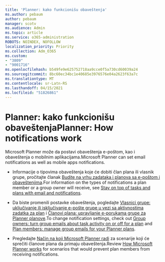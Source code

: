 ```yaml
---
title: 'Planner: kako funkcionišu obaveštenja'
ms.author: pebaum
author: pebaum
manager: scotv
ms.audience: Admin
ms.topic: article
ms.service: o365-administration
ROBOTS: NOINDEX, NOFOLLOW
localization_priority: Priority
ms.collection: Adm_O365
ms.custom:
- "3809"
- "9001716"
ms.openlocfilehash: b549fe9e625752718aa9cce0f5a730cd60039a24
ms.sourcegitcommit: 8bc60ec34bc1e40685e3976576e04a2623f63a7c
ms.translationtype: MT
ms.contentlocale: sr-Latn-RS
ms.lasthandoff: 04/15/2021
ms.locfileid: "51826861"
---
```

# <a name="planner-how-notifications-work"></a><span data-ttu-id="9c664-102">Planner: kako funkcionišu obaveštenja</span><span class="sxs-lookup"><span data-stu-id="9c664-102">Planner: How notifications work</span></span>

<span data-ttu-id="9c664-103">Microsoft Planner može da postavi obaveštenja e-poštom, kao i obaveštenja o mobilnim aplikacijama.</span><span class="sxs-lookup"><span data-stu-id="9c664-103">Microsoft Planner can set email notifications as well as mobile apps notifications.</span></span>

- <span data-ttu-id="9c664-104">Informacije o tipovima obaveštenja koje će dobiti član plana ili vlasnik grupe, pročitajte članak [Budite na vrhu zadataka i planova sa e-poštom i obaveštenjima](https://support.office.com/article/Stay-on-top-of-tasks-and-plans-with-email-and-notifications-cce223d6-b0ae-43cf-a080-266e2414a859).</span><span class="sxs-lookup"><span data-stu-id="9c664-104">For information on the types of notifications a plan member or a group owner will receive, see [Stay on top of tasks and plans with email and notifications](https://support.office.com/article/Stay-on-top-of-tasks-and-plans-with-email-and-notifications-cce223d6-b0ae-43cf-a080-266e2414a859).</span></span>

- <span data-ttu-id="9c664-105">Da biste promenili postavke obaveštenja, pogledajte [Vlasnici grupe: uključivanje ili isključivanje e-pošte grupe u vezi sa aktivnostima zadatka za plan](https://support.office.com/article/group-owners-turn-group-emails-about-task-activity-on-or-off-for-a-plan-f1b0d681-2aa6-4ce5-9703-4614607d4cd0) i [Članovi plana: upravljanje e-porukama grupe za Planner planove](https://support.office.com/article/plan-members-manage-group-emails-for-your-planner-plans-46f989a0-a34d-4db9-993b-dd596af7a5d2).</span><span class="sxs-lookup"><span data-stu-id="9c664-105">To change notification settings, check out [Group owners: turn group emails about task activity on or off for a plan](https://support.office.com/article/group-owners-turn-group-emails-about-task-activity-on-or-off-for-a-plan-f1b0d681-2aa6-4ce5-9703-4614607d4cd0) and [Plan members: manage group emails for your Planner plans](https://support.office.com/article/plan-members-manage-group-emails-for-your-planner-plans-46f989a0-a34d-4db9-993b-dd596af7a5d2).</span></span>

- <span data-ttu-id="9c664-106">Pregledajte [Način na koji Microsoft Planner radi](https://techcommunity.microsoft.com/t5/planner-blog/how-microsoft-planner-works/ba-p/1214736#M703) za scenarije koji će sprečiti članove plana da primaju obaveštenja.</span><span class="sxs-lookup"><span data-stu-id="9c664-106">Review [How Microsoft Planner works](https://techcommunity.microsoft.com/t5/planner-blog/how-microsoft-planner-works/ba-p/1214736#M703) for scenarios that would prevent plan members from receiving notifications.</span></span>
